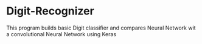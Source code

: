 # Digit-Recognizer
This program builds basic Digit classifier and compares Neural Network wit a convolutional Neural Network using Keras
